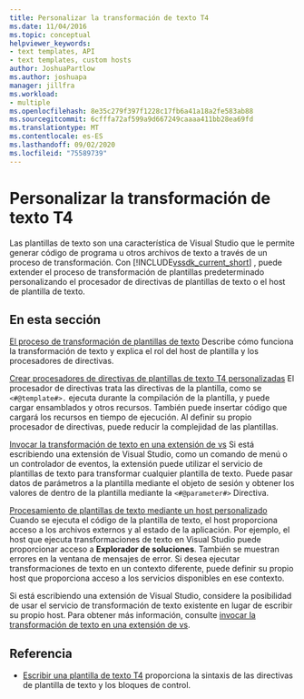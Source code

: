 ```yaml
---
title: Personalizar la transformación de texto T4
ms.date: 11/04/2016
ms.topic: conceptual
helpviewer_keywords:
- text templates, API
- text templates, custom hosts
author: JoshuaPartlow
ms.author: joshuapa
manager: jillfra
ms.workload:
- multiple
ms.openlocfilehash: 8e35c279f397f1228c17fb6a41a18a2fe583ab88
ms.sourcegitcommit: 6cfffa72af599a9d667249caaaa411bb28ea69fd
ms.translationtype: MT
ms.contentlocale: es-ES
ms.lasthandoff: 09/02/2020
ms.locfileid: "75589739"
---
```

# <a name="customize-t4-text-transformation"></a>Personalizar la transformación de texto T4

Las plantillas de texto son una característica de Visual Studio que le permite generar código de programa u otros archivos de texto a través de un proceso de transformación. Con [!INCLUDE[vssdk_current_short](../modeling/includes/vssdk_current_short_md.md)] , puede extender el proceso de transformación de plantillas predeterminado personalizando el procesador de directivas de plantillas de texto o el host de plantilla de texto.

## <a name="in-this-section"></a>En esta sección

 [El proceso de transformación de plantillas de texto](../modeling/the-text-template-transformation-process.md) Describe cómo funciona la transformación de texto y explica el rol del host de plantilla y los procesadores de directivas.

 [Crear procesadores de directivas de plantillas de texto T4 personalizadas](../modeling/creating-custom-t4-text-template-directive-processors.md) El procesador de directivas trata las directivas de la plantilla, como se `<#@template#>.` ejecuta durante la compilación de la plantilla, y puede cargar ensamblados y otros recursos. También puede insertar código que cargará los recursos en tiempo de ejecución. Al definir su propio procesador de directivas, puede reducir la complejidad de las plantillas.

 [Invocar la transformación de texto en una extensión de vs](../modeling/invoking-text-transformation-in-a-vs-extension.md) Si está escribiendo una extensión de Visual Studio, como un comando de menú o un controlador de eventos, la extensión puede utilizar el servicio de plantillas de texto para transformar cualquier plantilla de texto. Puede pasar datos de parámetros a la plantilla mediante el objeto de sesión y obtener los valores de dentro de la plantilla mediante la `<#@parameter#>` Directiva.

 [Procesamiento de plantillas de texto mediante un host personalizado](../modeling/processing-text-templates-by-using-a-custom-host.md) Cuando se ejecuta el código de la plantilla de texto, el host proporciona acceso a los archivos externos y al estado de la aplicación. Por ejemplo, el host que ejecuta transformaciones de texto en Visual Studio puede proporcionar acceso a **Explorador de soluciones**. También se muestran errores en la ventana de mensajes de error. Si desea ejecutar transformaciones de texto en un contexto diferente, puede definir su propio host que proporciona acceso a los servicios disponibles en ese contexto.

 Si está escribiendo una extensión de Visual Studio, considere la posibilidad de usar el servicio de transformación de texto existente en lugar de escribir su propio host. Para obtener más información, consulte [invocar la transformación de texto en una extensión de vs](../modeling/invoking-text-transformation-in-a-vs-extension.md).

## <a name="reference"></a>Referencia

- [Escribir una plantilla de texto T4](../modeling/writing-a-t4-text-template.md) proporciona la sintaxis de las directivas de plantilla de texto y los bloques de control.
